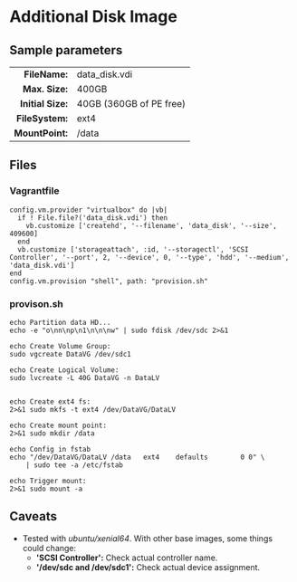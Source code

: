 Additional Disk Image
=====================

Sample parameters
-----------------

|||
|----------------------:|-------------------------|
| **FileName:**         | data_disk.vdi           |
| **Max. Size:**        | 400GB                   |
| **Initial Size:**     | 40GB (360GB of PE free) |
| **FileSystem:**       | ext4                    |
| **MountPoint:**       | /data                   |


Files
-----

### Vagrantfile

    config.vm.provider "virtualbox" do |vb|
      if ! File.file?('data_disk.vdi') then
        vb.customize ['createhd', '--filename', 'data_disk', '--size', 409600]
      end
      vb.customize ['storageattach', :id, '--storagectl', 'SCSI Controller', '--port', 2, '--device', 0, '--type', 'hdd', '--medium', 'data_disk.vdi'] 
    end
    config.vm.provision "shell", path: "provision.sh"


### <span>provison.sh</span>


    echo Partition data HD...
    echo -e "o\nn\np\n1\n\n\nw" | sudo fdisk /dev/sdc 2>&1

    echo Create Volume Group:
    sudo vgcreate DataVG /dev/sdc1

    echo Create Logical Volume:
    sudo lvcreate -L 40G DataVG -n DataLV


    echo Create ext4 fs:
    2>&1 sudo mkfs -t ext4 /dev/DataVG/DataLV

    echo Create mount point:
    2>&1 sudo mkdir /data

    echo Config in fstab
    echo "/dev/DataVG/DataLV /data   ext4    defaults        0 0" \
        | sudo tee -a /etc/fstab

    echo Trigger mount:
    2>&1 sudo mount -a



Caveats
-------

  * Tested with *ubuntu/xenial64*. With other base images, some things could change:
      * **'SCSI Controller':** Check actual controller name.
      * **'/dev/sdc and /dev/sdc1':** Check actual device assignment.

